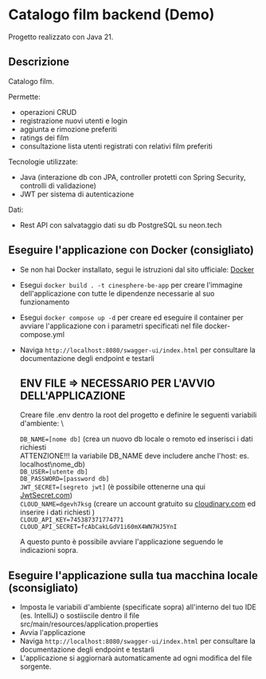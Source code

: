 # Catalogo film backend (Demo)

Progetto realizzato con Java 21.

## Descrizione 

Catalogo film. 

Permette:
- operazioni CRUD
- registrazione nuovi utenti e login
- aggiunta e rimozione preferiti
- ratings dei film
- consultazione lista utenti registrati con relativi film preferiti

Tecnologie utilizzate:
- Java (interazione db con JPA, controller protetti con Spring Security, controlli di validazione)
- JWT per sistema di autenticazione

Dati:
- Rest API con salvataggio dati su db PostgreSQL su neon.tech

## Eseguire l'applicazione con Docker (consigliato)

- Se non hai Docker installato, segui le istruzioni dal sito ufficiale: [Docker](https://docs.docker.com/desktop/)
- Esegui `docker build . -t cinesphere-be-app` per creare l'immagine dell'applicazione con tutte le dipendenze necessarie al suo funzionamento
- Esegui `docker compose up -d` per creare ed eseguire il container per avviare l'applicazione con i parametri specificati nel file docker-compose.yml
- Naviga `http://localhost:8080/swagger-ui/index.html` per consultare la documentazione degli endpoint e testarli

  ## ENV FILE => NECESSARIO PER L'AVVIO DELL'APPLICAZIONE
  Creare file .env dentro la root del progetto e definire le seguenti variabili d'ambiente: \
    
  `DB_NAME=[nome db]` (crea un nuovo db locale o remoto ed inserisci i dati richiesti \
  ATTENZIONE!!! la variabile DB_NAME deve includere anche l'host: es. localhost\nome_db) \
  `DB_USER=[utente db]` \
  `DB_PASSWORD=[password db]` \
  `JWT_SECRET=[segreto jwt]` (è possibile ottenerne una qui [JwtSecret.com](https://jwtsecret.com/generate)) \
  `CLOUD_NAME=dgevh7ksg` (creare un account gratuito su [cloudinary.com](https://cloudinary.com/) ed inserire i dati richiesti ) \
  `CLOUD_API_KEY=745387371774771` \
  `CLOUD_API_SECRET=fcAbCakLGdV1i60mX4WN7HJ5YnI`

  A questo punto è possibile avviare l'applicazione seguendo le indicazioni sopra.

## Eseguire l'applicazione sulla tua macchina locale (sconsigliato)

- Imposta le variabili d'ambiente (specificate sopra) all'interno del tuo IDE (es. IntelliJ) o sostiiscile dentro il file src/main/resources/application.properties
- Avvia l'applicazione
- Naviga `http://localhost:8080/swagger-ui/index.html` per consultare la documentazione degli endpoint e testarli
- L'applicazione si aggiornarà automaticamente ad ogni modifica del file sorgente.



